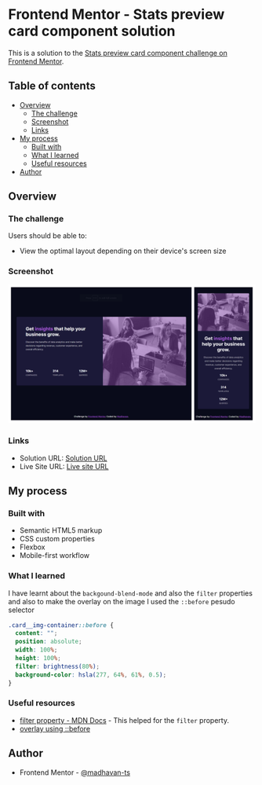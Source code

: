 # Frontend Mentor - Stats preview card component solution

This is a solution to the [Stats preview card component challenge on Frontend Mentor](https://www.frontendmentor.io/challenges/stats-preview-card-component-8JqbgoU62).

## Table of contents

- [Overview](#overview)
  - [The challenge](#the-challenge)
  - [Screenshot](#screenshot)
  - [Links](#links)
- [My process](#my-process)
  - [Built with](#built-with)
  - [What I learned](#what-i-learned)
  - [Useful resources](#useful-resources)
- [Author](#author)

## Overview

### The challenge

Users should be able to:

- View the optimal layout depending on their device's screen size

### Screenshot

![](./screenshot.png)

### Links

- Solution URL: [Solution URL](https://www.frontendmentor.io/solutions/responsive-stats-preview-card-component-using-flexbox-eEfXQnCVRJ)
- Live Site URL: [Live site URL](https://fancy-dasik-0d72aa.netlify.app/stats%20preview%20card%20component/)

## My process

### Built with

- Semantic HTML5 markup
- CSS custom properties
- Flexbox
- Mobile-first workflow

### What I learned

I have learnt about the `backgound-blend-mode` and also the `filter` properties and also to make the overlay on the image I used the `::before` pesudo selector

```css
.card__img-container::before {
  content: "";
  position: absolute;
  width: 100%;
  height: 100%;
  filter: brightness(80%);
  background-color: hsla(277, 64%, 61%, 0.5);
}
```

### Useful resources

- [filter property - MDN Docs](https://developer.mozilla.org/en-US/docs/Web/CSS/filter) - This helped for the `filter` property.
- [overlay using ::before](https://community.hubspot.com/t5/CMS-Development/Adding-a-colour-overlay-to-an-image/m-p/780238#:~:text=To%20add%20a%20color%20overlay,a%20semi%2Dtransparent%20background%20color.&text=In%20this%20code%2C%20the%20%3A%3A,element%20is%20added%20to%20the%20.)

## Author

- Frontend Mentor - [@madhavan-ts](https://www.frontendmentor.io/profile/madhavan-ts)
